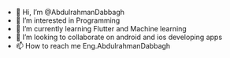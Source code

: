 - 👋 Hi, I’m @AbdulrahmanDabbagh
- 👀 I’m interested in Programming 
- 🌱 I’m currently learning Flutter and Machine learning
- 💞️ I’m looking to collaborate on android and ios developing apps
- 📫 How to reach me Eng.AbdulrahmanDabbagh

<!---
AbdulrahmanDabbagh/AbdulrahmanDabbagh is a ✨ special ✨ repository because its `README.md` (this file) appears on your GitHub profile.
You can click the Preview link to take a look at your changes.
--->
